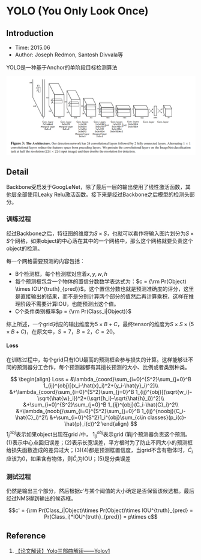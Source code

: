 # YOLO (You Only Look Once)

## Introduction

* Time: 2015.06
* Author: Joseph Redmon, Santosh Divvala等

YOLO是一种基于Anchor的单阶段目标检测算法

![The Architecture](../../../Resource/Pictures/yolo-architecture.png)

## Detail

Backbone受启发于GoogLeNet，除了最后一层的输出使用了线性激活函数，其他层全部使用Leaky Relu激活函数。接下来是经过Backbone之后模型的检测头部分。

### 训练过程

经过Backbone之后，特征图的维度为$S \times S$，也就可以看作将输入图片划分为$S \times S$个网格，如果object的中心落在其中的一个网格中，那么这个网格就要负责这个object的检测。

每一个网格需要预测的内容包括：

* B个检测框，每个检测框对应着$x, y, w, h$
* 每个预测框包含一个物体的置信分数数学表达式为：$c = {\rm Pr(Object) \times IOU^{truth}_{pred}}$。这个置信分数也就是预测准确度的评分，这里是直接输出的结果，而不是分别计算两个部分的值然后再计算乘积，这样在推理阶段不需要计算IOU，也能预测出这个值。
* C个条件类别概率$p = {\rm Pr(Class_i|Object)}$

综上所述，一个grid对应的输出维度为$5\times B+C$，最终tensor的维度为$S\times S\times (5\times B+C)$，在原文中，$S=7，B=2，C=20$。

#### Loss

在训练过程中，每个grid只有IOU最高的预测框会参与损失的计算。这样能够让不同的预测器分工合作，每个预测器都有其擅长预测的大小、比例或者类别种类。

$$
\begin{align}
Loss = &\lambda_{coord}\sum_{i=0}^{S^2}\sum_{j=0}^B 1_{ij}^{obj}[(x_i-\hat{x}_i)^2+(y_i-\hat{y}_i)^2]\\
&+\lambda_{coord}\sum_{i=0}^{S^2}\sum_{j=0}^B 1_{ij}^{obj}[(\sqrt{w_i}-\sqrt{\hat{w}_i})^2+(\sqrt{h_i}-\sqrt{\hat{h}_i})^2]\\
&+\sum_{i=0}^{S^2}\sum_{j=0}^B 1_{ij}^{obj}(C_i-\hat{C}_i)^2\\
&+\lambda_{noobj}\sum_{i=0}^{S^2}\sum_{j=0}^B 1_{ij}^{noobj}(C_i-\hat{C}_i)^2\\
&+\sum_{i=0}^{S^2}1_i^{obj}\sum_{c\in classes}(p_i(c)-\hat{p}_i(c))^2
\end{align}
$$
$1_{i}^{obj}$表示如果object出现在grid $i$中， $1_{ij}^{obj}$表示grid $i$第j个预测器负责这个预测。(1)表示中心点回归误差；(2)表示长宽误差，平方根时为了防止不同大小的预测框给损失函数造成的差异过大；(3)(4)都是预测框置信度，当grid不含有物体时，$\hat{C}_i$应该为0，如果含有物体，则$\hat{C}_i$为IOU；(5)是分类误差

### 测试过程

仍然是输出三个部分，然后根据$c'$与某个阈值的大小确定是否保留该候选框。最后经过NMS得到输出的候选框。

$$c' =  {\rm Pr(Class_i|Object)\times Pr(Object)\times IOU^{truth}_{pred} = Pr(Class_i)*IOU^{truth}_{pred}} = p\times c$$

## Reference

1. [【论文解读】Yolo三部曲解读——Yolov1](https://zhuanlan.zhihu.com/p/70387154)
